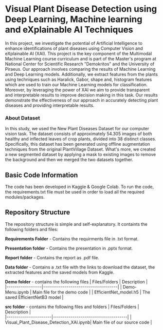# Visual Plant Disease Detection using Deep Learning, Machine learning and eXplainable AI Techniques
In this project, we investigate the potential of Artificial Intelligence to enhance identifications of plant diseases using Computer Vision and eXplainable AI (XAI). This project is the key component of the Multimodal Machine Learning course curriculum and is part of the Master's program at National Center for Scientific Research "Demokritos" and the University of Piraeus. Our approach involves comparing the results of Machine Learning and Deep Learning models. Additionally, we extract features from the plants using techniques such as Haralick, Gabor, shape and, histogram features which are used to train our Machine Learning models for classification. Moreover, by leveraging the power of XAI we aim to provide transparent and interpretable results to improve decision making in this task. Our results demonstrate the effectiveness of our approach in accurately detecting plant diseases and providing interpretable results.

### About Dataset
In this study, we used the New Plant Diseases Dataset for our computer vision task. The dataset consists of approximately 54.305 images of both healthy and inflected leaves of crop plants, divided into 38 distinct classes. Specifically, this dataset has been generated using offline augmentation techniques from the original PlantVillage Dataset. What's more, we created a new segmented dataset by applying a mask to existing images to remove the background and then we merged the two datasets together.


## Basic Code Information
The code has been developed in Kaggle & Google Colab. To run the code, the requirements.txt file must be used in order to load all the required modules/packages. 

## Repository Structure
The repository structure is simple and self-explanatory. It containts the following folders and files:

**Requirements Folder** - Contains the requirments file in .txt format.

**Presentation folder** - Contains the presentation in .pptx format.

**Report folder** - Contains the report as .pdf file.

**Data folder** - Contains a .txt file with the links to download the dataset, the extracted features and the saved models from Kaggle.

**Demo folder** - contains the following files
| Files/Folders    |  Description                         |              
|------------------|--------------------------------------|
| Demo-Menu.ipynb  | Main file for the demo code |
| EfficientNet_model.h5  | The saved EfficientNetB3 model |

**src folder** - contains the following files and folders
| Files/Folders         |  Description                         |              
|-----------------------|--------------------------------------|
| Visual_Plant_Disease_Detection_XAI.ipynb| Main file of our source code |
